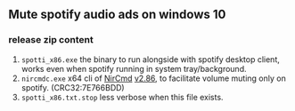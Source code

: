 ## Mute spotify audio ads on windows 10

### release zip content
1. `spotti_x86.exe` the binary to run alongside with spotify desktop client, works even when spotify running in system tray/background.
2. `nircmdc.exe` x64 cli of [NirCmd](https://www.nirsoft.ne.t/utils/nircmd.html) [v2.86](https://www.nirsoft.net/utils/nircmd-x64.zip), to facilitate volume muting only on spotify. (CRC32:7E766BDD)
3. `spotti_x86.txt.stop` less verbose when this file exists.
